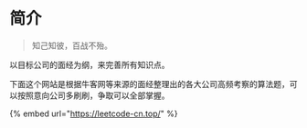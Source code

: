 # 简介

> 知己知彼，百战不殆。

以目标公司的面经为纲，来完善所有知识点。

下面这个网站是根据牛客网等来源的面经整理出的各大公司高频考察的算法题，可以按照意向公司多刷刷，争取可以全部掌握。

{% embed url="https://leetcode-cn.top/" %}



